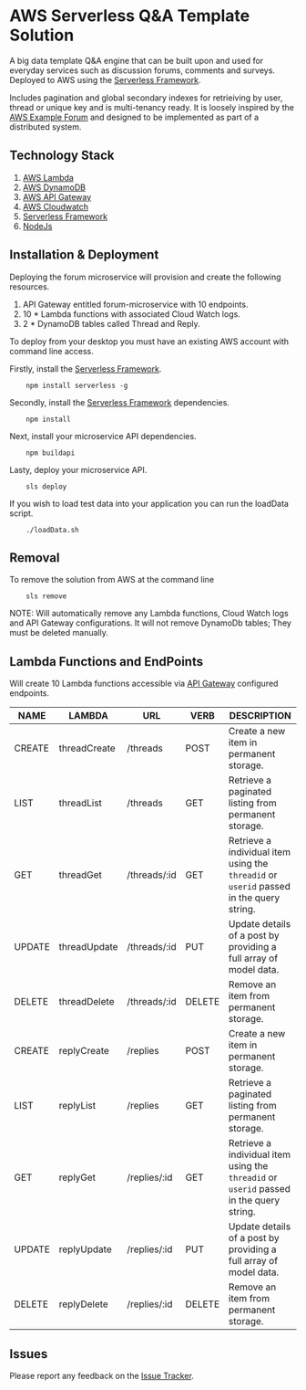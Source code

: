 # AWS Serverless Q&A Template Solution

A big data template Q&A engine that can be built upon and used for everyday services such as discussion forums, comments and surveys. Deployed to AWS using the [Serverless Framework](http://serverless.com).

Includes pagination and global secondary indexes for retrieiving by user, thread or unique key and is multi-tenancy ready. It is loosely inspired by the [AWS Example Forum](http://docs.aws.amazon.com/amazondynamodb/latest/developerguide/SampleData.CreateTables.html) and designed to be implemented as part of a distributed system.

## Technology Stack
1. [AWS Lambda](https://aws.amazon.com/lambda/)
2. [AWS DynamoDB](https://aws.amazon.com/dynamodb)
3. [AWS API Gateway](https://aws.amazon.com/api-gateway)
3. [AWS Cloudwatch](https://aws.amazon.com/cloudwatch)
4. [Serverless Framework](http://serverless.com)
5. [NodeJs](https://nodejs.org/)

## Installation & Deployment 
Deploying the forum microservice will provision and create the following resources.

1. API Gateway entitled forum-microservice with 10 endpoints.
2. 10 * Lambda functions with associated Cloud Watch logs.
3. 2 * DynamoDB tables called Thread and Reply.

To deploy from your desktop you must have an existing AWS account with command line access. 

Firstly, install the [Serverless Framework](http://serverless.com).

```
    npm install serverless -g
```

Secondly, install the [Serverless Framework](http://serverless.com) dependencies.

```
    npm install
```

Next, install your microservice API dependencies.

```
    npm buildapi
```

Lasty, deploy your microservice API.

```
    sls deploy
```

If you wish to load test data into your application you can run the loadData script.

```
	./loadData.sh
```

## Removal
To remove the solution from AWS at the command line

```
	sls remove
```

NOTE: Will automatically remove any Lambda functions, Cloud Watch logs and API Gateway configurations. It will
not remove DynamoDb tables; They must be deleted manually.

## Lambda Functions and EndPoints
Will create 10 Lambda functions accessible via [API Gateway](https://aws.amazon.com/api-gateway/) configured endpoints.

NAME | LAMBDA | URL | VERB | DESCRIPTION
---- | ------ | --- | ---- | -----------
CREATE | threadCreate | /threads | POST | Create a new item in permanent storage.
LIST | threadList | /threads | GET | Retrieve a paginated listing from permanent storage.
GET | threadGet | /threads/:id | GET | Retrieve a individual item using the ```threadid``` or ```userid``` passed in the query string.
UPDATE | threadUpdate| /threads/:id | PUT | Update details of a post by providing a full array of model data.
DELETE | threadDelete | /threads/:id | DELETE | Remove an item from permanent storage.
CREATE | replyCreate | /replies | POST | Create a new item in permanent storage.
LIST | replyList | /replies | GET | Retrieve a paginated listing from permanent storage.
GET | replyGet | /replies/:id | GET | Retrieve a individual item using the ```threadid``` or ```userid``` passed in the query string.
UPDATE | replyUpdate | /replies/:id | PUT | Update details of a post by providing a full array of model data.
DELETE | replyDelete | /replies/:id | DELETE | Remove an item from permanent storage.


## Issues
Please report any feedback on the [Issue Tracker](https://github.com/jacksoncharles/aws-serverless-qa-template-solution/issues).
